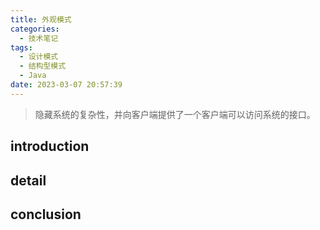 ```yaml
---
title: 外观模式
categories:
  - 技术笔记
tags:
  - 设计模式
  - 结构型模式
  - Java
date: 2023-03-07 20:57:39
---
```


>隐藏系统的复杂性，并向客户端提供了一个客户端可以访问系统的接口。

## introduction


## detail


## conclusion
